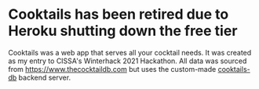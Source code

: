 # Cooktails has been retired due to Heroku shutting down the free tier

Cooktails was a web app that serves all your cocktail needs. It was created as my entry to CISSA's Winterhack 2021 Hackathon. All data was sourced from https://www.thecocktaildb.com but uses the custom-made [cooktails-db](https://github.com/ben-cook/cooktails-db) backend server. 


